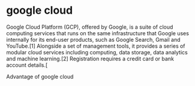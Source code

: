 # google cloud
Google Cloud Platform (GCP), offered by Google, is a suite of cloud computing services that runs on the same infrastructure that Google uses internally for its end-user products, such as Google Search, Gmail and YouTube.[1] Alongside a set of management tools, it provides a series of modular cloud services including computing, data storage, data analytics and machine learning.[2] Registration requires a credit card or bank account details.[


Advantage of google cloud
